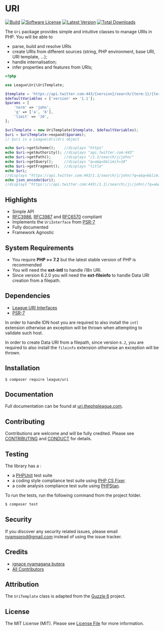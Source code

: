 URI
=======

[![Build](https://github.com/thephpleague/uri/workflows/build/badge.svg)](https://github.com/thephpleague/uri/actions?query=workflow%3A%22build%22)
[![Software License](https://img.shields.io/badge/license-MIT-brightgreen.svg?style=flat-square)](LICENSE)
[![Latest Version](https://img.shields.io/github/release/thephpleague/uri.svg?style=flat-square)](https://github.com/thephpleague/uri/releases)
[![Total Downloads](https://img.shields.io/packagist/dt/league/uri.svg?style=flat-square)](https://packagist.org/packages/league/uri)

The `Uri` package provides simple and intuitive classes to manage URIs in PHP. You will be able to

- parse, build and resolve URIs
- create URIs from different sources (string, PHP environment, base URI, URI template, ...);
- handle internalisation;
- infer properties and features from URIs;

````php
<?php

use League\Uri\UriTemplate;

$template = 'https://api.twitter.com:443/{version}/search/{term:1}/{term}/{?q*,limit}#title';
$defaultVariables = ['version' => '1.1'];
$params = [
    'term' => 'john',
    'q' => ['a', 'b'],
    'limit' => '10',
];

$uriTemplate = new UriTemplate($template, $defaultVariables);
$uri = $uriTemplate->expand($params);
// $uri is a League\Uri\Uri object

echo $uri->getScheme();    //displays "https"
echo $uri->getAuthority(); //displays "api.twitter.com:443"
echo $uri->getPath();      //displays "/1.1/search/j/john/"
echo $uri->getQuery();     //displays "q=a&q=b&limit=10"
echo $uri->getFragment();  //displays "title"
echo $uri;
//displays "https://api.twitter.com:443/1.1/search/j/john/?q=a&q=b&limit=10#title"
echo json_encode($uri);
//displays "https:\/\/api.twitter.com:443\/1.1\/search\/j\/john\/?q=a&q=b&limit=10#title"
````

Highlights
------

- Simple API
- [RFC3986][], [RFC3987][] and [RFC6570][] compliant
- Implements the `UriInterface` from [PSR-7][]
- Fully documented
- Framework Agnostic

System Requirements
-------

- You require **PHP >= 7.2** but the latest stable version of PHP is recommended
- You will need the **ext-intl** to handle i18n URI.
- Since version 6.2.0 you will need the **ext-fileinfo** to handle Data URI creation from a filepath.

Dependencies
-------

- [League URI Interfaces](https://github.com/thephpleague/uri-interfaces)
- [PSR-7][]

In order to handle IDN host you are required to also install the `intl` extension otherwise an exception will be thrown when attempting to validate such host.

In order to create Data URI from a filepath, since version `6.2`, you are required to also install the `fileinfo` extension otherwise an exception will be thrown.

Installation
--------

```
$ composer require league/uri
```

Documentation
--------

Full documentation can be found at [uri.thephpleague.com][].

Contributing
-------

Contributions are welcome and will be fully credited. Please see [CONTRIBUTING](.github/CONTRIBUTING.md) and [CONDUCT](CONDUCT.md) for details.

Testing
-------

The library has a :

- a [PHPUnit](https://phpunit.de) test suite
- a coding style compliance test suite using [PHP CS Fixer](https://cs.sensiolabs.org/).
- a code analysis compliance test suite using [PHPStan](https://github.com/phpstan/phpstan).

To run the tests, run the following command from the project folder.

``` bash
$ composer test
```

Security
-------

If you discover any security related issues, please email nyamsprod@gmail.com instead of using the issue tracker.

Credits
-------

- [ignace nyamagana butera](https://github.com/nyamsprod)
- [All Contributors](https://github.com/thephpleague/uri/contributors)

Attribution
-------

The `UriTemplate` class is adapted from the [Guzzle 6][] project. 

License
-------

The MIT License (MIT). Please see [License File](LICENSE) for more information.

[PSR-7]: https://www.php-fig.org/psr/psr-7/
[RFC3986]: https://tools.ietf.org/html/rfc3986
[RFC3987]: https://tools.ietf.org/html/rfc3987
[RFC6570]: https://tools.ietf.org/html/rfc6570
[uri.thephpleague.com]: https://uri.thephpleague.com
[Guzzle 6]: https://github.com/guzzle/guzzle/blob/6.5/src/UriTemplate.php
